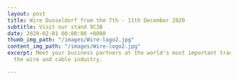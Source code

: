 ```yaml
---
layout: post
title: Wire Dusseldorf from the 7th - 11th December 2020
subtitle: Visit our stand 9C38
date: 2020-02-01 00:00:00 +0000
thumb_img_path: "/images/Wire-logo2.jpg"
content_img_path: "/images/Wire-logo2.jpg"
excerpt: Meet your business partners at the world's most important trade show for
  the wire and cable industry.

---
```

